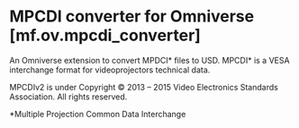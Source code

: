 # MPCDI converter for Omniverse [mf.ov.mpcdi_converter]

An Omniverse extension to convert MPDCI* files to USD.
MPCDI* is a VESA interchange format for videoprojectors technical data. 

MPCDIv2 is under Copyright © 2013 – 2015 Video Electronics Standards Association. All rights reserved.

*Multiple Projection Common Data Interchange